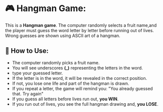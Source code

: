 # 🎮 Hangman Game:
This is a **Hangman game**. The computer randomly selects a fruit name,and the player must guess
the word letter by letter before running out of lives. Wrong guesses are shown using ASCII 
art of a hangman.

## 🚀 How to Use:
- The computer randomly picks a fruit name.
- You will see underscores **(_)** representing the letters in the word.
- type your guessed letter.
- If the letter is in the word, it will be revealed in the correct position.
- If not, you lose one life and part of the hangman is drawn.
- If you repeat a letter, the game will remind you: "You already guessed that. Try again"
- If you guess all letters before lives run out, **you WIN**.
- If you run out of lives, you see the full hangman drawing and, **you LOSE**.
